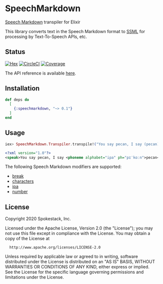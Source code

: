 # SpeechMarkdown

[Speech Markdown](https://www.speechmarkdown.org/) transpiler for Elixir

This library converts text in the Speech Markdown format to
[SSML](https://www.w3.org/TR/speech-synthesis11/) for processing by
Text-To-Speech APIs, etc.

## Status
[![Hex](http://img.shields.io/hexpm/v/speechmarkdown.svg?style=flat)](https://hex.pm/packages/speechmarkdown)
[![CircleCI](https://circleci.com/gh/spokestack/speechmarkdown-ex.svg?style=shield)](https://circleci.com/gh/spokestack/speechmarkdown-ex)
[![Coverage](https://coveralls.io/repos/github/spokestack/speechmarkdown-ex/badge.svg)](https://coveralls.io/github/spokestack/speechmarkdown-ex)

The API reference is available [here](https://hexdocs.pm/speechmarkdown/).

## Installation

```elixir
def deps do
  [
    {:speechmarkdown, "~> 0.1"}
  ]
end
```

## Usage

```elixir
iex> SpeechMarkdown.Transpiler.transpile!("You say pecan, I say (pecan)[/pɪˈkɑːn/].")
```

```xml
<?xml version="1.0"?>
<speak>You say pecan, I say <phoneme alphabet="ipa" ph="pɪˈkɑːn">pecan</phoneme>.</speak>
```

The following Speech Markdown modifiers are supported:

* [break](https://www.speechmarkdown.org/syntax/break/)
* [characters](https://www.speechmarkdown.org/syntax/characters/)
* [ipa](https://www.speechmarkdown.org/syntax/ipa/)
* [number](https://www.speechmarkdown.org/syntax/number/)

## License

Copyright 2020 Spokestack, Inc.

  Licensed under the Apache License, Version 2.0 (the "License");
  you may not use this file except in compliance with the License.
  You may obtain a copy of the License at

      http://www.apache.org/licenses/LICENSE-2.0

  Unless required by applicable law or agreed to in writing, software
  distributed under the License is distributed on an "AS IS" BASIS,
  WITHOUT WARRANTIES OR CONDITIONS OF ANY KIND, either express or implied.
  See the License for the specific language governing permissions and
  limitations under the License.
